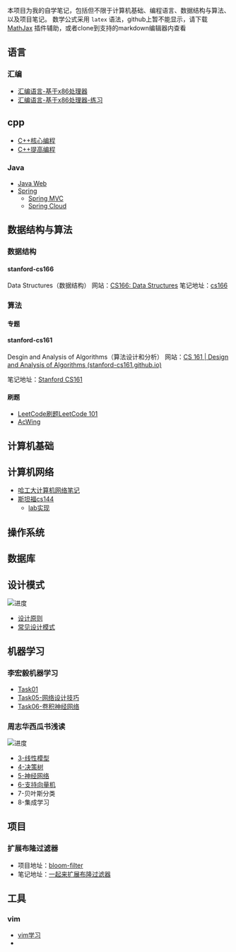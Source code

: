 本项目为我的自学笔记，包括但不限于计算机基础、编程语言、数据结构与算法、以及项目笔记。
数学公式采用 `latex` 语法，github上暂不能显示，请下载 [MathJax](https://chrome.google.com/webstore/detail/mathjax-plugin-for-github/ioemnmodlmafdkllaclgeombjnmnbima) 插件辅助，或者clone到支持的markdown编辑器内查看


## 语言

### 汇编
- [汇编语言-基于x86处理器](lang/assembly/汇编语言-基于x86处理器.md)
- [汇编语言-基于x86处理器-练习](lang/assembly/汇编语言-基于x86处理器-练习.md)

## cpp
- [C++核心编程](lang/cpp/C++核心编程.md)
- [C++提高编程](lang/cpp/C++提高编程.md)

### Java

- [Java Web](lang/Java/Java%20Web.md)
- [Spring](lang/Java/spring/Spring.md)
	- [Spring MVC](lang/Java/spring/SpringMVC.md)
	- [Spring Cloud](lang/Java/spring/spring-cloud/README.md)


## 数据结构与算法

### 数据结构


#### stanford-cs166
Data Structures（数据结构）
网站：[CS166: Data Structures](http://web.stanford.edu/class/archive/cs/cs166/cs166.1226/)
笔记地址：[cs166](data-structure/stanford-cs166/README.md)

### 算法

#### 专题

#### stanford-cs161
Desgin and Analysis of Algorithms（算法设计和分析）
网站：[CS 161 | Design and Analysis of Algorithms (stanford-cs161.github.io)](https://stanford-cs161.github.io/summer2022/)

笔记地址：[Stanford CS161](algo/stanford-cs161/README.md)

#### 刷题
- [LeetCode刷题LeetCode 101](algo/leetcode/LeetCode%20101.md)
- [AcWing](algo/acwing/README.md)


## 计算机基础

## 计算机网络

- [哈工大计算机网络笔记](cnet/哈工大/README.md)
- [斯坦福cs144](cnet/cs144/cs144%20Introdiction.md)
	- [lab实现](cnet/cs144/cs144%20Introdiction.md#Lab实现)


## 操作系统


## 数据库



## 设计模式
![进度](https://progress-bar.dev/5/?scale=28&suffix=/28)
- [设计原则](design-pattern/README.md#设计原则)
- [常见设计模式](design-pattern/README.md#常见设计模式)



## 机器学习

### 李宏毅机器学习
- [Task01](ai/LeeML/Task01.md)
- [Task05-网络设计技巧](ai/LeeML/Task05-网络设计技巧.md)
- [Task06-卷积神经网络](ai/LeeML/Task06-卷积神经网络.md)

### 周志华西瓜书浅读

![进度](https://progress-bar.dev/6/?scale=16&suffix=/16)
- [3-线性模型](ai/watermelon/3-线性模型.md)
- [4-决策树](ai/watermelon/4-决策树.md)
- [5-神经网络](ai/watermelon/5-神经网络.md)
- [6-支持向量机](ai/watermelon/6-svm.md)
- 7-贝叶斯分类
- 8-集成学习


## 项目

### 扩展布隆过滤器
- 项目地址：[bloom-filter](https://github.com/hyperv0id/bloom-filter)
- 笔记地址：[一起来扩展布隆过滤器](pojo/字节镜像计划/一起来扩展布隆过滤器/项目内容.md)



## 工具

### vim

- [vim学习](tools/vim/什么是vim.md)
- 